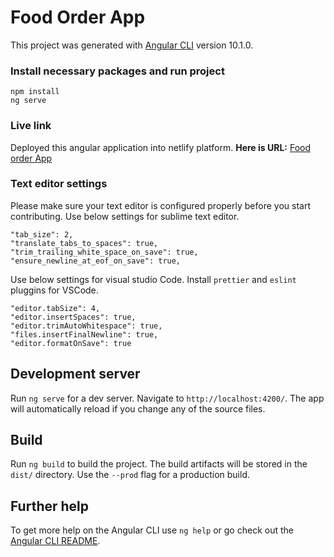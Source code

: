 # Food Order App

This project was generated with [Angular CLI](https://github.com/angular/angular-cli) version 10.1.0.

### Install necessary packages and run project

```
npm install
ng serve
```

### Live link

Deployed this angular application into netlify platform.
**Here is URL:** [Food order App](https://food-order-app.netlify.app/)

### Text editor settings

Please make sure your text editor is configured properly before you start contributing.
Use below settings for sublime text editor.

```
"tab_size": 2,
"translate_tabs_to_spaces": true,
"trim_trailing_white_space_on_save": true,
"ensure_newline_at_eof_on_save": true,
```

Use below settings for visual studio Code. Install `prettier` and `eslint` pluggins for VSCode.

```
"editor.tabSize": 4,
"editor.insertSpaces": true,
"editor.trimAutoWhitespace": true,
"files.insertFinalNewline": true,
"editor.formatOnSave": true
```

## Development server

Run `ng serve` for a dev server. Navigate to `http://localhost:4200/`. The app will automatically reload if you change any of the source files.

## Build

Run `ng build` to build the project. The build artifacts will be stored in the `dist/` directory. Use the `--prod` flag for a production build.

## Further help

To get more help on the Angular CLI use `ng help` or go check out the [Angular CLI README](https://github.com/angular/angular-cli/blob/master/README.md).

